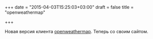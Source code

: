 +++
date = "2015-04-03T15:25:03+03:00"
draft = false
title = "openweathermap"

+++

<p>Новая версия клиента&nbsp;<a href="http://briandowns.github.io/openweathermap/">openweathermap</a>. Теперь со своим сайтом.</p>


